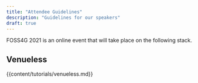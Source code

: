 ```yaml
---
title: "Attendee Guidelines"
description: "Guidelines for our speakers"
draft: true
---
```


FOSS4G 2021 is an online event that will take place on the following stack.

## Venueless

{{content/tutorials/venueless.md}} 
